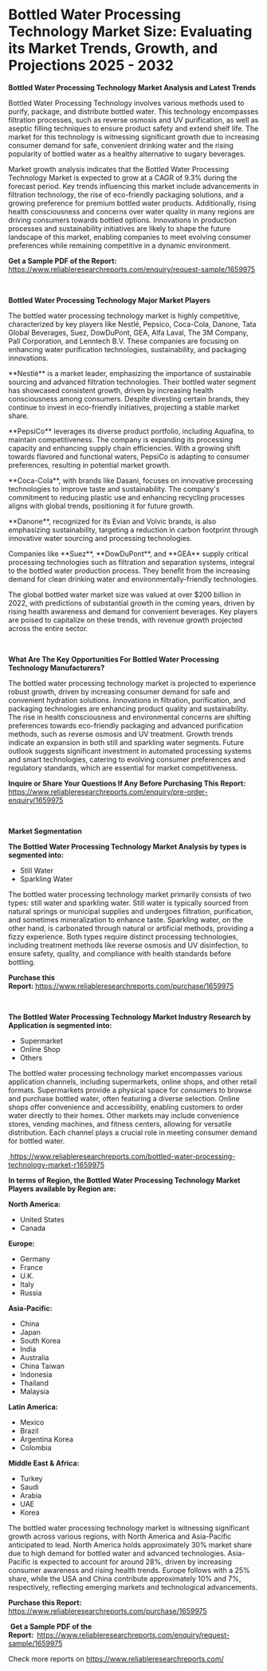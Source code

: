 <p><h1>Bottled Water Processing Technology Market Size: Evaluating its Market Trends, Growth, and Projections 2025 - 2032</h1></p><p><strong>Bottled Water Processing Technology Market Analysis and Latest Trends</strong></p>
<p><p>Bottled Water Processing Technology involves various methods used to purify, package, and distribute bottled water. This technology encompasses filtration processes, such as reverse osmosis and UV purification, as well as aseptic filling techniques to ensure product safety and extend shelf life. The market for this technology is witnessing significant growth due to increasing consumer demand for safe, convenient drinking water and the rising popularity of bottled water as a healthy alternative to sugary beverages.</p><p>Market growth analysis indicates that the Bottled Water Processing Technology Market is expected to grow at a CAGR of 9.3% during the forecast period. Key trends influencing this market include advancements in filtration technology, the rise of eco-friendly packaging solutions, and a growing preference for premium bottled water products. Additionally, rising health consciousness and concerns over water quality in many regions are driving consumers towards bottled options. Innovations in production processes and sustainability initiatives are likely to shape the future landscape of this market, enabling companies to meet evolving consumer preferences while remaining competitive in a dynamic environment.</p></p>
<p><strong>Get a Sample PDF of the Report:&nbsp;</strong> <a href="https://www.reliableresearchreports.com/enquiry/request-sample/1659975?utm_campaign=3250&utm_medium=2&utm_source=Github&utm_content=ia&utm_term=29032025&utm_id=bottled-water-processing-technology">https://www.reliableresearchreports.com/enquiry/request-sample/1659975</a></p>
<p>&nbsp;</p>
<p><strong>Bottled Water Processing Technology Major Market Players</strong></p>
<p><p>The bottled water processing technology market is highly competitive, characterized by key players like Nestlé, Pepsico, Coca-Cola, Danone, Tata Global Beverages, Suez, DowDuPont, GEA, Alfa Laval, The 3M Company, Pall Corporation, and Lenntech B.V. These companies are focusing on enhancing water purification technologies, sustainability, and packaging innovations.</p><p>**Nestlé** is a market leader, emphasizing the importance of sustainable sourcing and advanced filtration technologies. Their bottled water segment has showcased consistent growth, driven by increasing health consciousness among consumers. Despite divesting certain brands, they continue to invest in eco-friendly initiatives, projecting a stable market share.</p><p>**PepsiCo** leverages its diverse product portfolio, including Aquafina, to maintain competitiveness. The company is expanding its processing capacity and enhancing supply chain efficiencies. With a growing shift towards flavored and functional waters, PepsiCo is adapting to consumer preferences, resulting in potential market growth.</p><p>**Coca-Cola**, with brands like Dasani, focuses on innovative processing technologies to improve taste and sustainability. The company's commitment to reducing plastic use and enhancing recycling processes aligns with global trends, positioning it for future growth.</p><p>**Danone**, recognized for its Evian and Volvic brands, is also emphasizing sustainability, targeting a reduction in carbon footprint through innovative water sourcing and processing technologies.</p><p>Companies like **Suez**, **DowDuPont**, and **GEA** supply critical processing technologies such as filtration and separation systems, integral to the bottled water production process. They benefit from the increasing demand for clean drinking water and environmentally-friendly technologies.</p><p>The global bottled water market size was valued at over $200 billion in 2022, with predictions of substantial growth in the coming years, driven by rising health awareness and demand for convenient beverages. Key players are poised to capitalize on these trends, with revenue growth projected across the entire sector.</p></p>
<p>&nbsp;</p>
<p><strong>What Are The Key Opportunities For Bottled Water Processing Technology Manufacturers?</strong></p>
<p><p>The bottled water processing technology market is projected to experience robust growth, driven by increasing consumer demand for safe and convenient hydration solutions. Innovations in filtration, purification, and packaging technologies are enhancing product quality and sustainability. The rise in health consciousness and environmental concerns are shifting preferences towards eco-friendly packaging and advanced purification methods, such as reverse osmosis and UV treatment. Growth trends indicate an expansion in both still and sparkling water segments. Future outlook suggests significant investment in automated processing systems and smart technologies, catering to evolving consumer preferences and regulatory standards, which are essential for market competitiveness.</p></p>
<p><strong>Inquire or Share Your Questions If Any Before Purchasing This Report:</strong> <a href="https://www.reliableresearchreports.com/enquiry/pre-order-enquiry/1659975?utm_campaign=3250&utm_medium=2&utm_source=Github&utm_content=ia&utm_term=29032025&utm_id=bottled-water-processing-technology">https://www.reliableresearchreports.com/enquiry/pre-order-enquiry/1659975</a></p>
<p>&nbsp;</p>
<p><strong>Market Segmentation</strong></p>
<p><strong>The Bottled Water Processing Technology Market Analysis by types is segmented into:</strong></p>
<p><ul><li>Still Water</li><li>Sparkling Water</li></ul></p>
<p><p>The bottled water processing technology market primarily consists of two types: still water and sparkling water. Still water is typically sourced from natural springs or municipal supplies and undergoes filtration, purification, and sometimes mineralization to enhance taste. Sparkling water, on the other hand, is carbonated through natural or artificial methods, providing a fizzy experience. Both types require distinct processing technologies, including treatment methods like reverse osmosis and UV disinfection, to ensure safety, quality, and compliance with health standards before bottling.</p></p>
<p><strong>Purchase this Report:&nbsp;</strong><a href="https://www.reliableresearchreports.com/purchase/1659975?utm_campaign=3250&utm_medium=2&utm_source=Github&utm_content=ia&utm_term=29032025&utm_id=bottled-water-processing-technology">https://www.reliableresearchreports.com/purchase/1659975</a></p>
<p>&nbsp;</p>
<p><strong>The Bottled Water Processing Technology Market Industry Research by Application is segmented into:</strong></p>
<p><ul><li>Supermarket</li><li>Online Shop</li><li>Others</li></ul></p>
<p><p>The bottled water processing technology market encompasses various application channels, including supermarkets, online shops, and other retail formats. Supermarkets provide a physical space for consumers to browse and purchase bottled water, often featuring a diverse selection. Online shops offer convenience and accessibility, enabling customers to order water directly to their homes. Other markets may include convenience stores, vending machines, and fitness centers, allowing for versatile distribution. Each channel plays a crucial role in meeting consumer demand for bottled water.</p></p>
<p><a href="https://www.reliableresearchreports.com/bottled-water-processing-technology-market-r1659975?utm_campaign=3250&utm_medium=2&utm_source=Github&utm_content=ia&utm_term=29032025&utm_id=bottled-water-processing-technology">&nbsp;https://www.reliableresearchreports.com/bottled-water-processing-technology-market-r1659975</a></p>
<p><strong>In terms of Region, the Bottled Water Processing Technology Market Players available by Region are:</strong></p>
<p>
    <p> <strong> North America: </strong>
        <ul>
            <li>United States</li>
            <li>Canada</li>
        </ul>
        </p> 
    <p> <strong> Europe: </strong>
        <ul>
            <li>Germany</li>
            <li>France</li>
            <li>U.K.</li>
            <li>Italy</li>
            <li>Russia</li>
        </ul>
        </p> 
    <p> <strong> Asia-Pacific: </strong>
        <ul>
            <li>China</li>
            <li>Japan</li>
            <li>South Korea</li>
            <li>India</li>
            <li>Australia</li>
            <li>China Taiwan</li>
            <li>Indonesia</li>
            <li>Thailand</li>
            <li>Malaysia</li>
        </ul>
        </p> 
    <p> <strong> Latin America: </strong>
        <ul>
            <li>Mexico</li>
            <li>Brazil</li>
            <li>Argentina Korea</li>
            <li>Colombia</li>
        </ul>
        </p> 
    <p> <strong> Middle East & Africa: </strong>
        <ul>
            <li>Turkey</li>
            <li>Saudi</li>
            <li>Arabia</li>
            <li>UAE</li>
            <li>Korea</li>
        </ul>
    </p>
    </p>
<p><p>The bottled water processing technology market is witnessing significant growth across various regions, with North America and Asia-Pacific anticipated to lead. North America holds approximately 30% market share due to high demand for bottled water and advanced technologies. Asia-Pacific is expected to account for around 28%, driven by increasing consumer awareness and rising health trends. Europe follows with a 25% share, while the USA and China contribute approximately 10% and 7%, respectively, reflecting emerging markets and technological advancements.</p></p>
<p><strong>Purchase this Report: </strong><a href="https://www.reliableresearchreports.com/purchase/1659975?utm_campaign=3250&utm_medium=2&utm_source=Github&utm_content=ia&utm_term=29032025&utm_id=bottled-water-processing-technology">https://www.reliableresearchreports.com/purchase/1659975</a></p>
<p>&nbsp;<strong>Get a Sample PDF of the Report:&nbsp;&nbsp;</strong><a href="https://www.reliableresearchreports.com/enquiry/request-sample/1659975?utm_campaign=3250&utm_medium=2&utm_source=Github&utm_content=ia&utm_term=29032025&utm_id=bottled-water-processing-technology">https://www.reliableresearchreports.com/enquiry/request-sample/1659975</a></p>
<p><strong></strong></p>
<p>Check more reports on <a href="https://www.reliableresearchreports.com/?utm_campaign=3250&utm_medium=2&utm_source=Github&utm_content=ia&utm_term=29032025&utm_id=bottled-water-processing-technology">https://www.reliableresearchreports.com/</a></p>